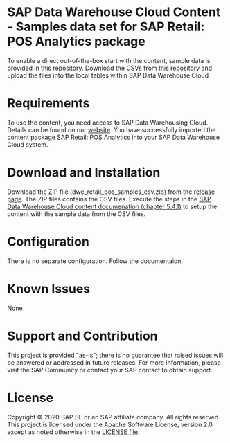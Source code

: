 # SAP Data Warehouse Cloud Content - Samples data set for SAP Retail: POS Analytics package
To enable a direct out-of-the-box start with the content, sample data is provided in this repository. Download the CSVs from this repository and upload the files into the local tables within SAP Data Warehouse Cloud

# Requirements
To use the content, you need access to SAP Data Warehousing Cloud. Details can be found on our [website](https://www.sapdatawarehouse.cloud).
You have successfully imported the content package SAP Retail: POS Analytics into your SAP Data Warehouse Cloud system.

# Download and Installation
Download the ZIP file (dwc_retail_pos_samples_csv.zip) from the [release page](https://github.com/SAP-samples/data-warehouse-cloud-content-beta/releases). The ZIP files contains the CSV files.
Execute the steps in the [SAP Data Warehouse Cloud content documenation (chapter 5.4.1)](https://help.sap.com/doc/4b618244ad5f4fbb8423d08996f8b891/cloud/en-US/SAP_Data_Warehouse_Cloud_Content.pdf) to setup the content with the sample data from the CSV files.

# Configuration
There is no separate configuration. Follow the documentaion.

# Known Issues
None

# Support and Contribution
This project is provided "as-is"; there is no guarantee that raised issues will be answered or addressed in future releases.
For more information, please visit the SAP Community or contact your SAP contact to obtain support.

# License
Copyright © 2020 SAP SE or an SAP affiliate company. All rights reserved. This project is licensed under the Apache Software License, version 2.0 except as noted otherwise in the [LICENSE file](/LICENSE).
